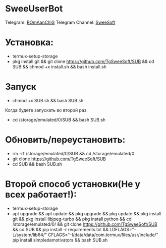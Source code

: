# SweeUserBot

Telegram: [ROmAanChiG](http://t.me/ROmAanChiG)
Telegram Channel: [SweeSoft](http://t.me/SweeSoft)

# Установка:
* termux-setup-storage
* pkg install git && git clone https://github.com/TgSweeSoft/SUB && cd SUB && chmod +x install.sh && bash install.sh
# Запуск
* chmod +x SUB.sh && bash SUB.sh


Когда будете запускать во второй раз:
* cd /storage/emulated/0/SUB && bash SUB.sh


# Обновить/переустановить:
* rm -rf /storage/emulated/0/SUB && cd /storage/emulated/0
* git clone https://github.com/TgSweeSoft/SUB
* cd SUB && bash SUB.sh

# Второй способ установки(Не у всех работает!):
* termux-setup-storage
* apt upgrade && apt update && pkg upgrade && pkg update && pkg install git && pkg install libjpeg-turbo && pkg install python && cd /storage/emulated/0/ && git clone https://github.com/TgSweeSoft/SUB && cd SUB && pip install -r requirements.txt && LDFLAGS="-L/system/lib64/" CFLAGS="-I/data/data/com.termux/files/usr/include/" pip install simpledemotivators && bash SUB.sh